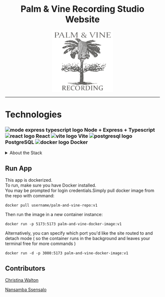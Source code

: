 
<h1 align="center" >Palm & Vine Recording Studio Website</h1>
<p align="center"> 
   <img src="https://raw.githubusercontent.com/naturalstrings/heirloom-recordings/main/public/palmvinelogo-no-bg.png" width="200" height="200" alt="studio logo" >
</p>

---
# Technologies


###  <img src="https://raw.githubusercontent.com/naturalstrings/heirloom-recordings/main/public/node-icon.png" width="150" height="50" alt="mode express typescript logo" > Node + Express + Typescript <img src="https://raw.githubusercontent.com/naturalstrings/heirloom-recordings/main/public/react-1-logo-png-transparent-removebg-preview.png" width="25" height="25" alt="react logo" > React <img src="https://raw.githubusercontent.com/naturalstrings/heirloom-recordings/main/public/vite-logo.png" width="25" height="25" alt="vite logo" > Vite <img src="https://raw.githubusercontent.com/naturalstrings/heirloom-recordings/main/public/elephant2.png" width="30" height="25" alt="postgresql logo" > PostgreSQL <img src="https://raw.githubusercontent.com/naturalstrings/heirloom-recordings/main/public/docker-icon.png" width="30" height="30" alt="docker logo"  > Docker


<details> 
<summary> About the Stack </summary> 
<p>
<ul>
<li>React is a JavaScript library for building user interfaces. It's known for its component-based architecture, declarative style, and efficient rendering capabilities. This project leverages React JS to create a dynamic and interactive web application. </li>

<li>Vite is an efficient and reliable real-time bundler.</li>
</ul>

</p>

</details>



  
## Run App
<p>This app is dockerized.<br>
To run, make sure you have Docker installed.<br>
You may be prompted for login credentials.Simply pull docker image from the repo with command:<br>

```
docker pull username/palm-and-vine-repo:v1
```

Then run the image in a new container instance:<br>

```
docker run -p 5173:5173 palm-and-vine-docker-image:v1
```
Alternatively, you can specify which port you'd like the site routed to and detach mode ( so the container runs in the background and leaves your terminal free for more commands )<br>

```
docker run -d -p 3000:5173 palm-and-vine-docker-image:v1
```

</p>

## Contributors

[Christina Walton](https://www.linkedin.com/in/christina-owens-walton/)

[Nansamba Ssensalo](https://www.linkedin.com/in/nssensalo/)  
